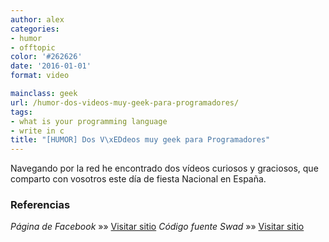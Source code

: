 ```yaml
---
author: alex
categories:
- humor
- offtopic
color: '#262626'
date: '2016-01-01'
format: video

mainclass: geek
url: /humor-dos-videos-muy-geek-para-programadores/
tags:
- what is your programming language
- write in c
title: "[HUMOR] Dos V\xEDdeos muy geek para Programadores"
---
```


Navegando por la red he encontrado dos vídeos curiosos y graciosos, que comparto con vosotros este día de fiesta Nacional en España.

<span class="embed-youtube" ></span> <span class="embed-youtube" ></span>

### Referencias

*Página de Facebook* »» <a href="https://www.facebook.com/elbauldelprogramador/posts/113933772096687" target="_blank">Visitar sitio</a>
*Código fuente Swad* »» <a href="http://swad.ugr.es/source/" target="_blank">Visitar sitio</a>
